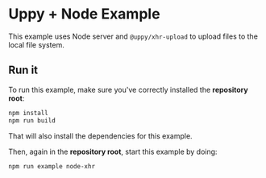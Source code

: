 # Uppy + Node Example

This example uses Node server and `@uppy/xhr-upload` to upload files to the local file system.

## Run it

To run this example, make sure you've correctly installed the **repository root**:
```bash
npm install
npm run build
```
That will also install the dependencies for this example.

Then, again in the **repository root**, start this example by doing:
```bash
npm run example node-xhr
```
